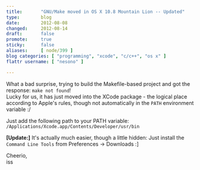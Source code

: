 ```yaml
---
title:       "GNU/Make moved in OS X 10.8 Mountain Lion -- Updated"
type:        blog
date:        2012-08-08
changed:     2012-08-14
draft:       false
promote:     true
sticky:      false
aliases:     [ node/399 ]
blog categories: [ "programming", "xcode", "c/c++", "os x" ]
flattr username: [ "nesono" ]

---
```


<!--more-->
What a bad surprise, trying to build the Makefile-based project and got the response: `make not found`!  
Lucky for us, it has just moved into the XCode package - the logical place according to Apple's rules, though not automatically in the `PATH` environment variable :/
<!--break-->

Just add the following path to your PATH variable:  
`/Applications/Xcode.app/Contents/Developer/usr/bin`

**[Update:]** It's actually much easier, though a little hidden: Just install the `Command Line Tools` from Preferences -> Downloads :]

Cheerio,  
iss
